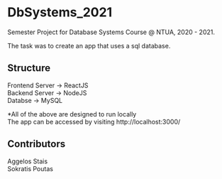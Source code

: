 # DbSystems_2021

Semester Project for Database Systems Course @ NTUA, 2020 - 2021.  

The task was to create an app that uses a sql database. 

## Structure

Frontend Server -> ReactJS  
Backend Server  -> NodeJS  
Databse         -> MySQL  

*All of the above are designed to run locally  
The app can be accessed by visiting http://localhost:3000/

## Contributors

Aggelos Stais  
Sokratis Poutas
